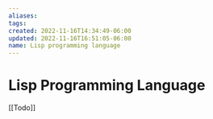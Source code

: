 ```yaml
---
aliases: 
tags: 
created: 2022-11-16T14:34:49-06:00
updated: 2022-11-16T16:51:05-06:00
name: Lisp programming language
---
```

# Lisp Programming Language

[[Todo]]